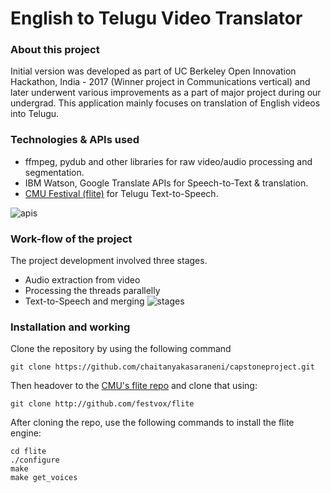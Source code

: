 # English to Telugu Video Translator
### About this project
Initial version was developed as part of UC Berkeley Open Innovation Hackathon, India - 2017 (Winner project in Communications vertical) and later underwent various improvements as a part of major project during our undergrad. This application mainly focuses on translation of English videos into Telugu. 

### Technologies & APIs used
- ffmpeg, pydub and other libraries for raw video/audio processing and segmentation.
- IBM Watson, Google Translate APIs for Speech-to-Text & translation.
- [CMU Festival (flite)](https://github.com/festvox/flite) for Telugu Text-to-Speech.

![apis](https://github.com/chaitanyakasaraneni/capstoneproject/blob/master/images/api.PNG "APIs used")

### Work-flow of the project
The project development involved three stages.
 - Audio extraction from video
 - Processing the threads parallelly
 - Text-to-Speech and merging
![stages](https://github.com/chaitanyakasaraneni/capstoneproject/blob/master/images/stage.PNG "Work flow")

### Installation and working
Clone the repository by using the following command
```
git clone https://github.com/chaitanyakasaraneni/capstoneproject.git
```
Then headover to the [CMU's flite repo](https://github.com/festvox/flite) and clone that using:
```
git clone http://github.com/festvox/flite
```
After cloning the repo, use the following commands to install the flite engine:
```
cd flite
./configure
make
make get_voices
```
